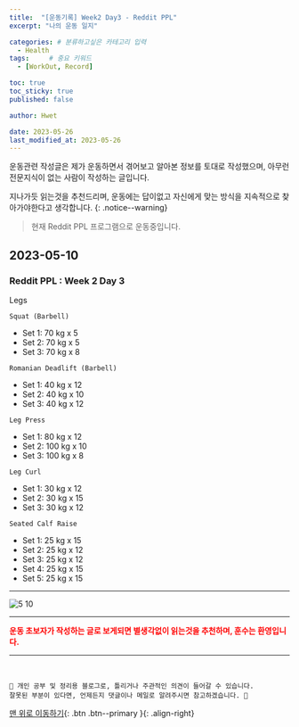 ```yaml
---
title:  "[운동기록] Week2 Day3 - Reddit PPL"  
excerpt: "나의 운동 일지"

categories: # 분류하고싶은 카테고리 입력
  - Health
tags:     # 중요 키워드
  - [WorkOut, Record]

toc: true
toc_sticky: true
published: false

author: Hwet

date: 2023-05-26
last_modified_at: 2023-05-26
---
```


운동관련 작성글은 제가 운동하면서 겪어보고 알아본 정보를 토대로 작성했으며, 아무런 전문지식이 없는 사람이 작성하는 글입니다.

지나가듯 읽는것을 추천드리며, 운동에는 답이없고 자신에게 맞는 방식을 지속적으로 찾아가야한다고 생각합니다.
{: .notice--warning}

> 현재 Reddit PPL 프로그램으로 운동중입니다.

## 2023-05-10

### Reddit PPL : Week 2 Day 3

Legs

`Squat (Barbell)`

- Set 1: 70 kg x 5
- Set 2: 70 kg x 5
- Set 3: 70 kg x 8

`Romanian Deadlift (Barbell)`

- Set 1: 40 kg x 12
- Set 2: 40 kg x 10
- Set 3: 40 kg x 12

`Leg Press`

- Set 1: 80 kg x 12
- Set 2: 100 kg x 10
- Set 3: 100 kg x 8

`Leg Curl`

- Set 1: 30 kg x 12
- Set 2: 30 kg x 15
- Set 3: 30 kg x 12

`Seated Calf Raise`

- Set 1: 25 kg x 15
- Set 2: 25 kg x 12
- Set 3: 25 kg x 12
- Set 4: 25 kg x 15
- Set 5: 25 kg x 15



---

![5 10](https://github.com/hwet-j/hwet-j.github.io/assets/81364742/516ad65e-bb73-45e3-8e20-d858335f4ede)

***

<strong style="color:red">운동 초보자가 작성하는 글로 보게되면 별생각없이 읽는것을 추천하며, 훈수는 환영입니다.</strong>



***
<br>
    
    📢 개인 공부 및 정리용 블로그로, 틀리거나 주관적인 의견이 들어갈 수 있습니다.
    잘못된 부분이 있다면, 언제든지 댓글이나 메일로 알려주시면 참고하겠습니다. 🔔

[맨 위로 이동하기](#){: .btn .btn--primary }{: .align-right}